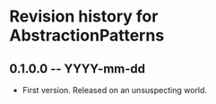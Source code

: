 # Revision history for AbstractionPatterns

## 0.1.0.0 -- YYYY-mm-dd

* First version. Released on an unsuspecting world.
